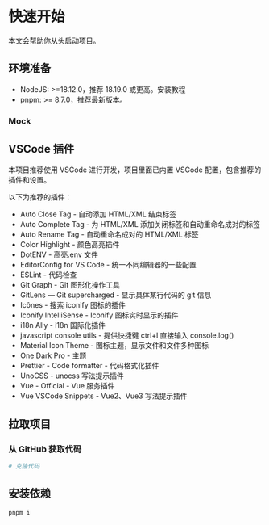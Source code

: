# 快速开始

本文会帮助你从头启动项目。

## 环境准备

- NodeJS: >=18.12.0，推荐 18.19.0 或更高。安装教程
- pnpm: >= 8.7.0，推荐最新版本。

### Mock

## VSCode 插件

本项目推荐使用 VSCode 进行开发，项目里面已内置 VSCode 配置，包含推荐的插件和设置。

以下为推荐的插件：

- Auto Close Tag - 自动添加 HTML/XML 结束标签
- Auto Complete Tag - 为 HTML/XML 添加关闭标签和自动重命名成对的标签
- Auto Rename Tag - 自动重命名成对的 HTML/XML 标签
- Color Highlight - 颜色高亮插件
- DotENV - 高亮.env 文件
- EditorConfig for VS Code - 统一不同编辑器的一些配置
- ESLint - 代码检查
- Git Graph - Git 图形化操作工具
- GitLens — Git supercharged - 显示具体某行代码的 git 信息
- Icônes - 搜索 iconify 图标的插件
- Iconify IntelliSense - Iconify 图标实时显示的插件
- i18n Ally - i18n 国际化插件
- javascript console utils - 提供快捷键 ctrl+l 直接输入 console.log()
- Material Icon Theme - 图标主题，显示文件和文件多种图标
- One Dark Pro - 主题
- Prettier - Code formatter - 代码格式化插件
- UnoCSS - unocss 写法提示插件
- Vue - Official - Vue 服务插件
- Vue VSCode Snippets - Vue2、Vue3 写法提示插件

## 拉取项目

### 从 GitHub 获取代码

```bash
# 克隆代码

```

## 安装依赖

```bash
pnpm i
```
